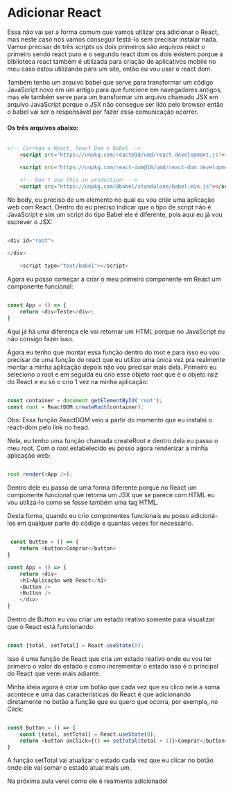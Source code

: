# Adicionar React

Essa não vai ser a forma comum que vamos utilizar pra adicionar o React, mas neste caso nós vamos conseguir testá-lo sem precisar instalar nada. Vamos precisar de três scripts os dois primeiros são arquivos react o primeiro sendo react puro e o segundo react dom os dois existem porque a biblioteca react também é utilizada para criação de aplicativos mobile no meu caso estou utilizando para um site, então eu vou usar o react dom.

Também tenho um arquivo babel que serve para transformar um código JavaScript novo em um antigo para que funcione em navegadores antigos, mas ele também serve para um transformar um arquivo chamado JSX em arquivo JavaScript porque o JSX não consegue ser lido pelo browser então o babel vai ser o responsável por fazer essa comunicação ocorrer.

#### Os três arquivos abaixo:

```html

<!-- Carrega o React, React Dom e Babel -->
    <script src="https://unpkg.com/react@18/umd/react.development.js"></script>

    <script src="https://unpkg.com/react-dom@18/umd/react-dom.development.js"></script>

    <!-- Don't use this in production: -->
    <script src="https://unpkg.com/@babel/standalone/babel.min.js"></script>
```

No body, eu preciso de um elemento no qual eu vou criar uma aplicação web com React. Dentro do <script type=””></script> eu preciso indicar que o tipo de script não é JavaScript e sim um script do tipo Babel ele é diferente, pois aqui eu já vou escrever o JSX:

```javascript

<div id="root">
        
</div>

    <script type="text/babel"></script>
```

Agora eu posso começar a criar o meu primeiro componente em React um componente funcional:

```javascript

const App = () => {
    return <div>Teste</div>;
}

```

Aqui já há uma diferença ele vai retornar um HTML porque no JavaScript eu não consigo fazer isso.

Agora eu tenho que montar essa função dentro do root e para isso eu vou precisar de uma função do react que eu utilizo uma única vez pra realmente montar a minha aplicação depois não vou precisar mais dela. Primeiro eu seleciono o root e em seguida eu crio esse objeto root que é o objeto raiz do React e eu só o crio 1 vez na minha aplicação:

```JavaScript

const container = document.getElementById('root');
const root = ReactDOM.createRoot(container);

```
Obs: Essa função ReactDOM veio a partir do momento que eu instalei o react-dom pelo link no head.

Nela, eu tenho uma função chamada createRoot e dentro dela eu passo o meu root. Com o root estabelecido eu posso agora renderizar a minha aplicação 
web:

```JavaScript

root.render(<App />);

```

Dentro dele eu passo de uma forma diferente porque no React um componente funcional que retorna um JSX que se parece com HTML eu vou utilizá-lo como se fosse também uma tag HTML.

Desta forma, quando eu crio componentes funcionais eu posso adicioná-los em qualquer parte do código e quantas vezes for necessário.

```JavaScript

 const Button = () => {
    return <button>Comprar</button>
}

const App = () => {
    return <div>
    <h1>Aplicação web React</h1>
    <Button />
    <Button />
    </div>
}

```

Dentro de Button eu vou criar um estado reativo somente para visualizar que o React está funcionando:

```JavaScript

const [total, setTotal] = React.useState(0);

```

Isso é uma função de React que cria um estado reativo onde eu vou ter primeiro o valor do estado e como incrementar o estado isso é o principal do React que verei mais adiante.

Minha ideia agora é criar um botão que cada vez que eu clico nele a soma acontece e uma das características do React é que adicionando diretamente no botão a função que eu quero que ocorra, por exemplo, no Click:

```JavaScript

const Button = () => {
    const [total, setTotal] = React.useState(0);
    return <button onClick={() => setTotal(total + 1)}>Comprar</button>
}

```

A função setTotal vai atualizar o estado cada vez que eu clicar no botão onde ele vai somar o estado atual mais um.

Na próxima aula verei como ele é realmente adicionado!